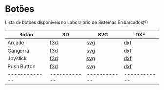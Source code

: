 # Botões

Lista de botões disponíveis no Laboratório de Sistemas Embarcados(?)

| Botão       | 3D         | SVG        | DXF        |
|-------------|------------|------------|------------|
| Arcade      | [f3d]("/") | [svg]("/") | [dxf]("/") |
| Gangorra    | [f3d]("/") | [svg]("/") | [dxf]("/") |
| Joystick    | [f3d]("/") | [svg]("/") | [dxf]("/") |
| Push Button | [f3d]("/") | [svg]("/") | [dxf]("/") |
|-------------|------------|------------|------------|
